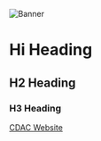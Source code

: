 ![Banner](/images/banner.png)
# Hi Heading
## H2 Heading
### H3 Heading
[CDAC Website](https://cuhk.l3c.org/)
